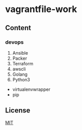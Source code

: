 # vagrantfile-work

## Content

### devops

1. Ansible
2. Packer
3. Terraform
4. awscli
5. Golang
6. Python3
 * virtualenvwrapper
 * pip

###

## License
[MIT](https://choosealicense.com/licenses/mit/)
